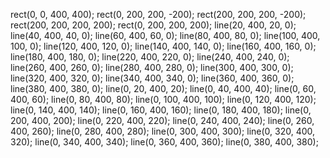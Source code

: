 rect(0, 0, 400, 400);
rect(0, 200, 200, -200);
rect(200, 200, 200, -200);
rect(200, 200, 200, 200);
rect(0, 200, 200, 200);
line(20, 400, 20, 0);
line(40, 400, 40, 0);
line(60, 400, 60, 0);
line(80, 400, 80, 0);
line(100, 400, 100, 0);
line(120, 400, 120, 0);
line(140, 400, 140, 0);
line(160, 400, 160, 0);
line(180, 400, 180, 0);
line(220, 400, 220, 0);
line(240, 400, 240, 0);
line(260, 400, 260, 0);
line(280, 400, 280, 0);
line(300, 400, 300, 0);
line(320, 400, 320, 0);
line(340, 400, 340, 0);
line(360, 400, 360, 0);
line(380, 400, 380, 0);
line(0, 20, 400, 20);
line(0, 40, 400, 40);
line(0, 60, 400, 60);
line(0, 80, 400, 80);
line(0, 100, 400, 100);
line(0, 120, 400, 120);
line(0, 140, 400, 140);
line(0, 160, 400, 160);
line(0, 180, 400, 180);
line(0, 200, 400, 200);
line(0, 220, 400, 220);
line(0, 240, 400, 240);
line(0, 260, 400, 260);
line(0, 280, 400, 280);
line(0, 300, 400, 300);
line(0, 320, 400, 320);
line(0, 340, 400, 340);
line(0, 360, 400, 360);
line(0, 380, 400, 380);
